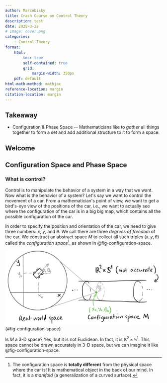 ```yaml
---
author: Marcobisky
title: Crash Course on Control Theory
description: test
date: 2025-3-22
# image: cover.png
categories:
    - Control-Theory
format: 
    html:
        toc: true
        self-contained: true
        grid: 
            margin-width: 350px
    pdf: default
html-math-method: mathjax
reference-location: margin
citation-location: margin
---
```


## Takeaway

- Configuration & Phase Space -- Mathematicians like to *gather* all things together to form a set and add additional structure to it to form a space.

## Welcome

## Configuration Space and Phase Space

### What is control?

Control is to manipulate the behavior of a system in a way that we want. Now what is the behavior of a system? Let's say we want to control the movement of a car. From a mathematician's point of view, we want to get a bird's-eye view of the positions of the car, i.e., we want to actually see where the configuration of the car is in a big big map, which contains all the possible configuration of the car.

In order to specify the position and orientation of the car, we need to give three numbers: $x$, $y$, and $\theta$. We call there are three *degrees of freedom* of the car. We construct an abstract space $M$ to collect all such triples $(x, y, \theta)$ called the *configuration space*[^configuration], as shown in @fig-configuration-space.

[^configuration]: The configuration space is **totally different** from the physical space where the car is! It is mathematical object in the back of our mind. In fact, it is a *manifold* (a generalization of a curved surface).

![Every point on the configuration space $M$ represent a possible position and orientation of the car.](configuration-space.png){#fig-configuration-space}

Is $M$ a 3-D space? Yes, but it is not Euclidean. In fact, it is $\mathbb{R}^2 \times \mathbb{S}^1$. This space cannot be drawn accurately in 3-D space, but we can imagine it like @fig-configuration-space.